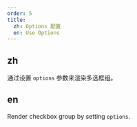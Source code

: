 ```yaml
---
order: 5
title:
  zh: Options 配置
  en: Use Options
---
```


## zh

通过设置 `options` 参数来渲染多选框组。

## en

Render checkbox group by setting `options`.

